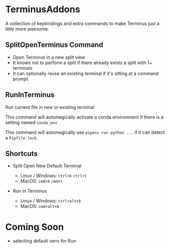 # TerminusAddons

A collection of keybindings and extra commands to make Terminus just a little more awesome.

## SplitOpenTerminus Command

- Open Terminus in a new split view
- It knows not to perform a split if there already exists a split with 1+ terminals
- It can optionally reuse an existing terminal if it's sitting at a command prompt

## RunInTerminus

Run current file in new or existing terminal

This command will automagically activate a conda environment if there is a setting named ``conda_env``

This command will automagically use `pipenv run python ...` if it can detect a ``Pipfile.lock``.

## Shortcuts

- Split Open New Default Terminal
  - Linux / Windows: ``ctrl+k`` ``ctrl+t``
  - MacOS: ``cmd+k`` ``cmd+t``

- Run in Terminus
  - Linux / Windows: ``ctrl+alt+b``
  - MacOS: ``cmd+alt+b``

# Coming Soon

- selecting default venv for Run
